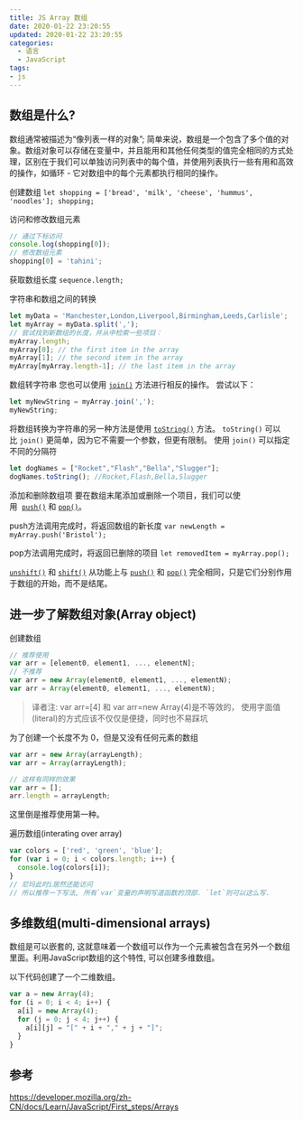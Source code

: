 ```yaml
---
title: JS Array 数组
date: 2020-01-22 23:20:55
updated: 2020-01-22 23:20:55
categories:
  - 语言
  - JavaScript
tags:
- js
---
```


## 数组是什么?

数组通常被描述为“像列表一样的对象”; 简单来说，数组是一个包含了多个值的对象。数组对象可以存储在变量中，并且能用和其他任何类型的值完全相同的方式处理，区别在于我们可以单独访问列表中的每个值，并使用列表执行一些有用和高效的操作，如循环 - 它对数组中的每个元素都执行相同的操作。

创建数组
`let shopping = ['bread', 'milk', 'cheese', 'hummus', 'noodles'];
shopping;`

访问和修改数组元素

```js
// 通过下标访问
console.log(shopping[0]);
// 修改数组元素
shopping[0] = 'tahini';
```

获取数组长度
`sequence.length;`

字符串和数组之间的转换

```js
let myData = 'Manchester,London,Liverpool,Birmingham,Leeds,Carlisle';
let myArray = myData.split(',');
// 尝试找到新数组的长度，并从中检索一些项目：
myArray.length;
myArray[0]; // the first item in the array
myArray[1]; // the second item in the array
myArray[myArray.length-1]; // the last item in the array
```

数组转字符串
您也可以使用 [`join()`](https://developer.mozilla.org/zh-CN/docs/Web/JavaScript/Reference/Global_Objects/Array/join "join() 方法将一个数组（或一个类数组对象）的所有元素连接成一个字符串并返回这个字符串。如果数组只有一个项目，那么将返回该项目而不使用分隔符。") 方法进行相反的操作。 尝试以下：

```js
let myNewString = myArray.join(',');
myNewString;
```

将数组转换为字符串的另一种方法是使用 [`toString()`](https://developer.mozilla.org/zh-CN/docs/Web/JavaScript/Reference/Global_Objects/Array/toString "toString() 返回一个字符串，表示指定的数组及其元素。") 方法。 `toString()` 可以比 `join()` 更简单，因为它不需要一个参数，但更有限制。 使用 `join()` 可以指定不同的分隔符

```js
let dogNames = ["Rocket","Flash","Bella","Slugger"];
dogNames.toString(); //Rocket,Flash,Bella,Slugger
```

添加和删除数组项
要在数组末尾添加或删除一个项目，我们可以使用  [`push()`](https://developer.mozilla.org/zh-CN/docs/Web/JavaScript/Reference/Global_Objects/Array/push "push() 方法将一个或多个元素添加到数组的末尾，并返回该数组的新长度。") 和 [`pop()`](https://developer.mozilla.org/zh-CN/docs/Web/JavaScript/Reference/Global_Objects/Array/pop "pop()方法从数组中删除最后一个元素，并返回该元素的值。此方法更改数组的长度。")。

push方法调用完成时，将返回数组的新长度
`var newLength = myArray.push('Bristol');`

pop方法调用完成时，将返回已删除的项目
`let removedItem = myArray.pop();`

[`unshift()`](https://developer.mozilla.org/zh-CN/docs/Web/JavaScript/Reference/Global_Objects/Array/unshift "unshift() 方法将一个或多个元素添加到数组的开头，并返回该数组的新长度(该方法修改原有数组)。") 和 [`shift()`](https://developer.mozilla.org/zh-CN/docs/Web/JavaScript/Reference/Global_Objects/Array/shift "shift() 方法从数组中删除第一个元素，并返回该元素的值。此方法更改数组的长度。") 从功能上与 [`push()`](https://developer.mozilla.org/zh-CN/docs/Web/JavaScript/Reference/Global_Objects/Array/push "push() 方法将一个或多个元素添加到数组的末尾，并返回该数组的新长度。") 和 [`pop()`](https://developer.mozilla.org/zh-CN/docs/Web/JavaScript/Reference/Global_Objects/Array/pop "pop()方法从数组中删除最后一个元素，并返回该元素的值。此方法更改数组的长度。") 完全相同，只是它们分别作用于数组的开始，而不是结尾。

## 进一步了解数组对象(Array object)

创建数组

```js
// 推荐使用
var arr = [element0, element1, ..., elementN];
// 不推荐
var arr = new Array(element0, element1, ..., elementN);
var arr = Array(element0, element1, ..., elementN);
```

> 译者注: var arr=[4] 和 var arr=new Array(4)是不等效的，
> 使用字面值(literal)的方式应该不仅仅是便捷，同时也不易踩坑

为了创建一个长度不为 0，但是又没有任何元素的数组

```js
var arr = new Array(arrayLength);
var arr = Array(arrayLength);

// 这样有同样的效果
var arr = [];
arr.length = arrayLength;
```

这里倒是推荐使用第一种。

遍历数组(interating over array)

```js
var colors = ['red', 'green', 'blue'];
for (var i = 0; i < colors.length; i++) {
  console.log(colors[i]);
}
// 尼玛此时i居然还能访问
// 所以推荐一下写法, 所有`var`变量的声明写道函数的顶部. `let`则可以这么写.
```

## 多维数组(multi-dimensional arrays)

数组是可以嵌套的, 这就意味着一个数组可以作为一个元素被包含在另外一个数组里面。利用JavaScript数组的这个特性, 可以创建多维数组。

以下代码创建了一个二维数组。

```js
var a = new Array(4);
for (i = 0; i < 4; i++) {
  a[i] = new Array(4);
  for (j = 0; j < 4; j++) {
    a[i][j] = "[" + i + "," + j + "]";
  }
}
```

## 参考

<https://developer.mozilla.org/zh-CN/docs/Learn/JavaScript/First_steps/Arrays>
